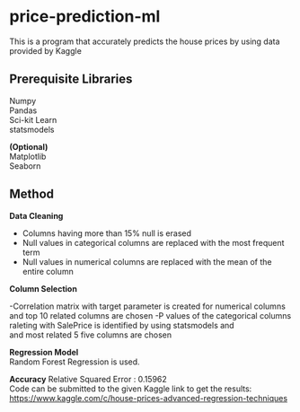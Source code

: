 # price-prediction-ml
This is a program that accurately predicts the house prices by using data provided by Kaggle

## Prerequisite Libraries
Numpy <br/>
Pandas <br/>
Sci-kit Learn <br/>
statsmodels

**(Optional)** <br/>
Matplotlib <br/>
Seaborn

## Method

**Data Cleaning** 

- Columns having more than 15% null is erased <br/>
- Null values in categorical columns are replaced with the most frequent term <br/>
- Null values in numerical columns are replaced with the mean of the entire column

**Column Selection**

-Correlation matrix with target parameter is created for numerical columns and top 10 related columns are chosen
-P values of the categorical columns raleting with SalePrice is identified by using statsmodels and <br/>
and most related 5 five columns are chosen

**Regression Model** <br/>
Random Forest Regression is used.

**Accuracy**
Relative Squared Error : 0.15962 <br/>
Code can be submitted to the given Kaggle link to get the results: https://www.kaggle.com/c/house-prices-advanced-regression-techniques


